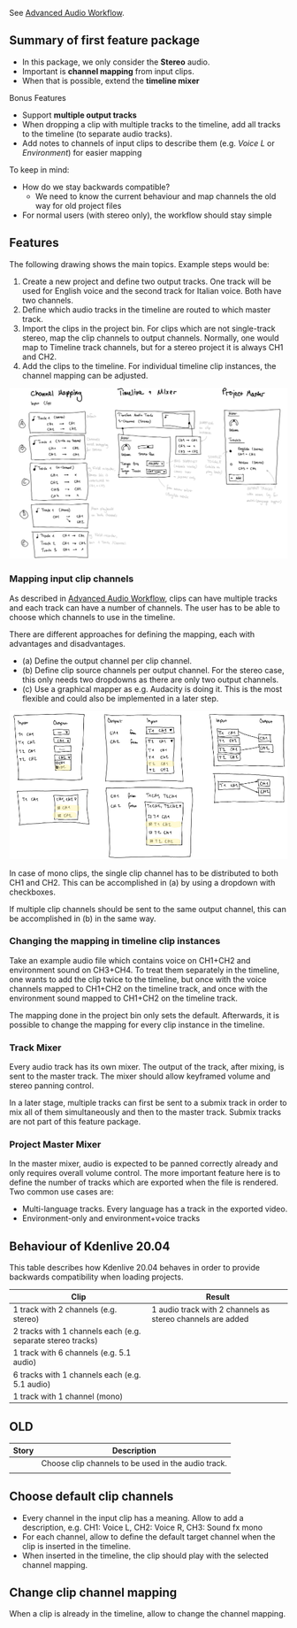 See [Advanced Audio Workflow](/dev/ideas/Advanced-Audio-Workflow).


## Summary of first feature package

* In this package, we only consider the **Stereo** audio.
* Important is **channel mapping** from input clips.
* When that is possible, extend the **timeline mixer**

Bonus Features

* Support **multiple output tracks**
* When dropping a clip with multiple tracks to the timeline, add all tracks to the timeline (to separate audio tracks).
* Add notes to channels of input clips to describe them (e.g. *Voice L* or *Environment*) for easier mapping

To keep in mind:

* How do we stay backwards compatible?
  * We need to know the current behaviour and map channels the old way for old project files
* For normal users (with stereo only), the workflow should stay simple


## Features

The following drawing shows the main topics. Example steps would be:

1. Create a new project and define two output tracks. One track will be used for English voice and the second track for Italian voice. Both have two channels.
1. Define which audio tracks in the timeline are routed to which master track.
1. Import the clips in the project bin. For clips which are not single-track stereo, map the clip channels to output channels. Normally, one would map to Timeline track channels, but for a stereo project it is always CH1 and CH2.
1. Add the clips to the timeline. For individual timeline clip instances, the channel mapping can be adjusted.

![image](uploads/f762567944d8123f0e4ddc3eb2d52c1f/image.png)


### Mapping input clip channels

As described in [Advanced Audio Workflow][aaw], clips can have multiple tracks and each track can have a number of channels. The user has to be able to choose which channels to use in the timeline.

There are different approaches for defining the mapping, each with advantages and disadvantages.

* (a) Define the output channel per clip channel.
* (b) Define clip source channels per output channel. For the stereo case, this only needs two dropdowns as there are only two output channels.
* (c) Use a graphical mapper as e.g. Audacity is doing it. This is the most flexible and could also be implemented in a later step.

![image](uploads/2ccc2964c4d5f9c8b8a18c48864a7229/image.png)

In case of mono clips, the single clip channel has to be distributed to both CH1 and CH2. This can be accomplished in (a) by using a dropdown with checkboxes.

If multiple clip channels should be sent to the same output channel, this can be accomplished in (b) in the same way.


### Changing the mapping in timeline clip instances

Take an example audio file which contains voice on CH1+CH2 and environment sound on CH3+CH4. To treat them separately in the timeline, one wants to add the clip twice to the timeline, but once with the voice channels mapped to CH1+CH2 on the timeline track, and once with the environment sound mapped to CH1+CH2 on the timeline track.

The mapping done in the project bin only sets the default. Afterwards, it is possible to change the mapping for every clip instance in the timeline.


### Track Mixer

Every audio track has its own mixer. The output of the track, after mixing, is sent to the master track. The mixer should allow keyframed volume and stereo panning control.

In a later stage, multiple tracks can first be sent to a submix track in order to mix all of them simultaneously and then to the master track. Submix tracks are not part of this feature package.


### Project Master Mixer

In the master mixer, audio is expected to be panned correctly already and only requires overall volume control. The more important feature here is to define the number of tracks which are exported when the file is rendered. Two common use cases are:

* Multi-language tracks. Every language has a track in the exported video.
* Environment-only and environment+voice tracks


## Behaviour of Kdenlive 20.04

This table describes how Kdenlive 20.04 behaves in order to provide backwards compatibility when loading projects.

| Clip | Result |
| ------ | ------ |
| 1 track with 2 channels (e.g. stereo) | 1 audio track with 2 channels as stereo channels are added |
| 2 tracks with 1 channels each (e.g. separate stereo tracks) |  | 
| 1 track with 6 channels (e.g. 5.1 audio) | |
| 6 tracks with 1 channels each (e.g. 5.1 audio) | |
| 1 track with 1 channel (mono) | |



## OLD

| Story | Description |
| --- | --- |
| | Choose clip channels to be used in the audio track. |
| | 

## Choose default clip channels

* Every channel in the input clip has a meaning. Allow to add a description, e.g. CH1: Voice L, CH2: Voice R, CH3: Sound fx mono
* For each channel, allow to define the default target channel when the clip is inserted in the timeline.
* When inserted in the timeline, the clip should play with the selected channel mapping.

## Change clip channel mapping

When a clip is already in the timeline, allow to change the channel mapping.

[aaw]: /dev/ideas/Advanced-Audio-Workflow